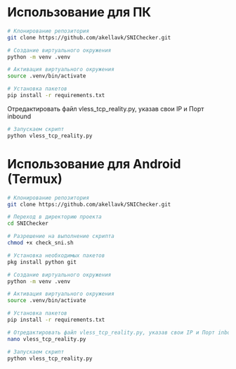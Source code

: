 # Использование для ПК


```bash
# Клонирование репозитория
git clone https://github.com/akellavk/SNIChecker.git
```

```bash
# Создание виртуального окружения
python -m venv .venv
```

```bash
# Активация виртуального окружения
source .venv/bin/activate
```

```bash
# Установка пакетов
pip install -r requirements.txt
```

Отредактировать файл vless_tcp_reality.py, указав свои IP и Порт inbound

```bash
# Запускаем скрипт
python vless_tcp_reality.py
```

# Использование для Android (Termux)

```bash
# Клонирование репозитория
git clone https://github.com/akellavk/SNIChecker.git

# Переход в директорию проекта
cd SNIChecker

# Разрешение на выполнение скрипта
chmod +x check_sni.sh

# Установка необходимых пакетов
pkg install python git

# Создание виртуального окружения
python -m venv .venv

# Активация виртуального окружения
source .venv/bin/activate

# Установка пакетов
pip install -r requirements.txt

# Отредактировать файл vless_tcp_reality.py, указав свои IP и Порт inbound
nano vless_tcp_reality.py

# Запускаем скрипт
python vless_tcp_reality.py
```